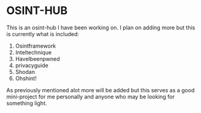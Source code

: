 # OSINT-HUB
This is an osint-hub I have been working on. I plan on adding more but this is currently what is included:

1. Osintframework
2. Inteltechnique
3. HaveIbeenpwned
4. privacyguide
5. Shodan
6. Ohshint!

As previously mentioned alot more will be added but this serves as a good mini-project for me personally and anyone who may be looking for something light.
